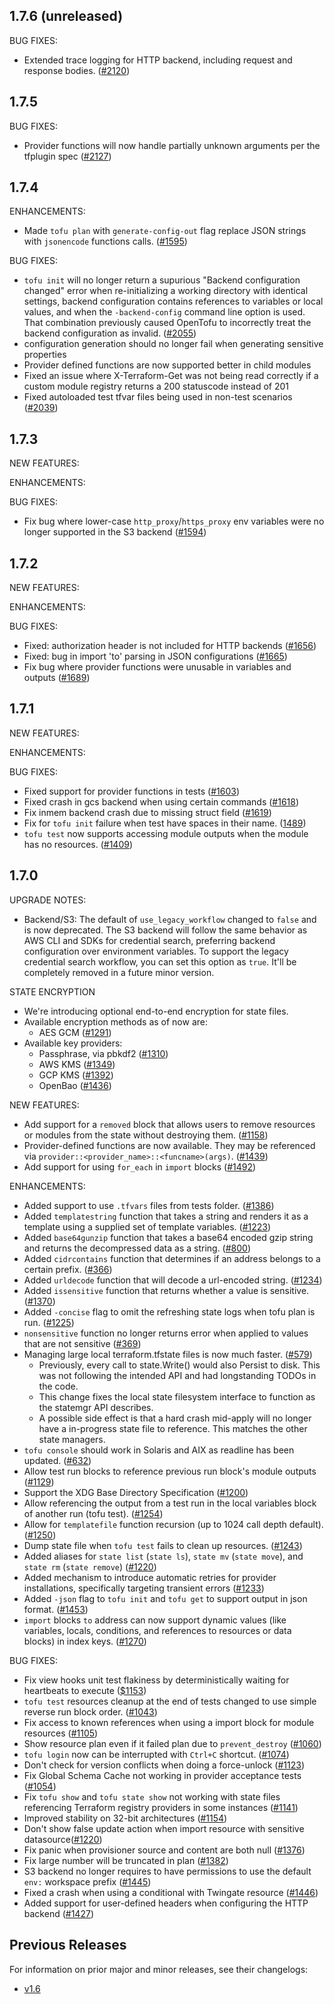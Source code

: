 ## 1.7.6 (unreleased)

BUG FIXES:
* Extended trace logging for HTTP backend, including request and response bodies. ([#2120](https://github.com/opentofu/opentofu/pull/2120))

## 1.7.5

BUG FIXES:
* Provider functions will now handle partially unknown arguments per the tfplugin spec ([#2127](https://github.com/opentofu/opentofu/pull/2127))

## 1.7.4

ENHANCEMENTS:
* Made `tofu plan` with `generate-config-out` flag replace JSON strings with `jsonencode` functions calls. ([#1595](https://github.com/opentofu/opentofu/pull/1595))

BUG FIXES:
* `tofu init` will no longer return a supurious "Backend configuration changed" error when re-initializing a working directory with identical settings, backend configuration contains references to variables or local values, and when the `-backend-config` command line option is used. That combination previously caused OpenTofu to incorrectly treat the backend configuration as invalid. ([#2055](https://github.com/opentofu/opentofu/pull/2055))
* configuration generation should no longer fail when generating sensitive properties
* Provider defined functions are now supported better in child modules
* Fixed an issue where X-Terraform-Get was not being read correctly if a custom module registry returns a 200 statuscode instead of 201
* Fixed autoloaded test tfvar files being used in non-test scenarios ([#2039](https://github.com/opentofu/opentofu/pull/2039))

## 1.7.3

NEW FEATURES:

ENHANCEMENTS:

BUG FIXES:

* Fix bug where lower-case `http_proxy`/`https_proxy` env variables were no longer supported in the S3 backend ([#1594](https://github.com/opentofu/opentofu/issues/1594))

## 1.7.2

NEW FEATURES:

ENHANCEMENTS:

BUG FIXES:
* Fixed: authorization header is not included for HTTP backends ([#1656](https://github.com/opentofu/opentofu/pull/1656))
* Fixed: bug in import 'to' parsing in JSON configurations ([#1665](https://github.com/opentofu/opentofu/pull/1665))
* Fix bug where provider functions were unusable in variables and outputs ([#1689](https://github.com/opentofu/opentofu/pull/1689))

## 1.7.1

NEW FEATURES:

ENHANCEMENTS:

BUG FIXES:
* Fixed support for provider functions in tests ([#1603](https://github.com/opentofu/opentofu/pull/1603))
* Fixed crash in gcs backend when using certain commands ([#1618](https://github.com/opentofu/opentofu/pull/1618))
* Fix inmem backend crash due to missing struct field ([#1619](https://github.com/opentofu/opentofu/pull/1619))
* Fix for `tofu init` failure when test have spaces in their name. ([1489](https://github.com/opentofu/opentofu/pull/1489))
* `tofu test` now supports accessing module outputs when the module has no resources. ([#1409](https://github.com/opentofu/opentofu/pull/1409))

## 1.7.0

UPGRADE NOTES:
* Backend/S3: The default of `use_legacy_workflow` changed to `false` and is now deprecated. The S3 backend will follow the same behavior as AWS CLI and SDKs for credential search, preferring backend configuration over environment variables. To support the legacy credential search workflow, you can set this option as `true`. It'll be completely removed in a future minor version.

STATE ENCRYPTION
* We're introducing optional end-to-end encryption for state files.
* Available encryption methods as of now are:
  * AES GCM ([#1291](https://github.com/opentofu/opentofu/pull/1291))
* Available key providers:
  * Passphrase, via pbkdf2 ([#1310](https://github.com/opentofu/opentofu/pull/1310))
  * AWS KMS ([#1349](https://github.com/opentofu/opentofu/pull/1349))
  * GCP KMS ([#1392](https://github.com/opentofu/opentofu/pull/1392))
  * OpenBao ([#1436](https://github.com/opentofu/opentofu/pull/1436))

NEW FEATURES:
* Add support for a `removed` block that allows users to remove resources or modules from the state without destroying them. ([#1158](https://github.com/opentofu/opentofu/pull/1158))
* Provider-defined functions are now available.  They may be referenced via `provider::<provider_name>::<funcname>(args)`.  ([#1439](https://github.com/opentofu/opentofu/pull/1439))
* Add support for using `for_each` in `import` blocks ([#1492](https://github.com/opentofu/opentofu/pull/1492))

ENHANCEMENTS:
* Added support to use `.tfvars` files from tests folder. ([#1386](https://github.com/opentofu/opentofu/pull/1386))
* Added `templatestring` function that takes a string and renders it as a template using a supplied set of template variables. ([#1223](https://github.com/opentofu/opentofu/pull/1223))
* Added `base64gunzip` function that takes a base64 encoded gzip string and returns the decompressed data as a string. ([#800](https://github.com/opentofu/opentofu/issues/800))
* Added `cidrcontains` function that determines if an address belongs to a certain prefix. ([#366](https://github.com/opentofu/opentofu/issues/366))
* Added `urldecode` function that will decode a url-encoded string. ([#1234](https://github.com/opentofu/opentofu/issues/1234))
* Added `issensitive` function that returns whether a value is sensitive. ([#1370](https://github.com/opentofu/opentofu/issues/1370))
* Added `-concise` flag to omit the refreshing state logs when tofu plan is run. ([#1225](https://github.com/opentofu/opentofu/pull/1225))
* `nonsensitive` function no longer returns error when applied to values that are not sensitive ([#369](https://github.com/opentofu/opentofu/pull/369))
* Managing large local terraform.tfstate files is now much faster. ([#579](https://github.com/opentofu/opentofu/pull/579))
  * Previously, every call to state.Write() would also Persist to disk. This was not following the intended API and had longstanding TODOs in the code.
  * This change fixes the local state filesystem interface to function as the statemgr API describes.
  * A possible side effect is that a hard crash mid-apply will no longer have a in-progress state file to reference. This matches the other state managers.
* `tofu console` should work in Solaris and AIX as readline has been updated. ([#632](https://github.com/opentofu/opentofu/pull/632))
* Allow test run blocks to reference previous run block's module outputs ([#1129](https://github.com/opentofu/opentofu/pull/1129))
* Support the XDG Base Directory Specification ([#1200](https://github.com/opentofu/opentofu/pull/1200))
* Allow referencing the output from a test run in the local variables block of another run (tofu test). ([#1254](https://github.com/opentofu/opentofu/pull/1254))
* Allow for `templatefile` function recursion (up to 1024 call depth default). ([#1250](https://github.com/opentofu/opentofu/pull/1250))
* Dump state file when `tofu test` fails to clean up resources. ([#1243](https://github.com/opentofu/opentofu/pull/1243))
* Added aliases for `state list` (`state ls`), `state mv` (`state move`), and `state rm` (`state remove`) ([#1220](https://github.com/opentofu/opentofu/pull/1220))
* Added mechanism to introduce automatic retries for provider installations, specifically targeting transient errors ([#1233](https://github.com/opentofu/opentofu/issues/1233))
* Added `-json` flag to `tofu init` and `tofu get` to support output in json format. ([#1453](https://github.com/opentofu/opentofu/pull/1453))
* `import` blocks `to` address can now support dynamic values (like variables, locals, conditions, and references to resources or data blocks) in index keys. ([#1270](https://github.com/opentofu/opentofu/pull/1270))

BUG FIXES:
* Fix view hooks unit test flakiness by deterministically waiting for heartbeats to execute ([$1153](https://github.com/opentofu/opentofu/issues/1153))
* `tofu test` resources cleanup at the end of tests changed to use simple reverse run block order. ([#1043](https://github.com/opentofu/opentofu/pull/1043))
* Fix access to known references when using a import block for module resources ([#1105](https://github.com/opentofu/opentofu/pull/1105))
* Show resource plan even if it failed plan due to `prevent_destroy` ([#1060](https://github.com/opentofu/opentofu/pull/1060))
* `tofu login` now can be interrupted with `Ctrl+C` shortcut. ([#1074](https://github.com/opentofu/opentofu/pull/1074))
* Don't check for version conflicts when doing a force-unlock ([#1123](https://github.com/opentofu/opentofu/pull/1123))
* Fix Global Schema Cache not working in provider acceptance tests ([#1054](https://github.com/opentofu/opentofu/pull/1054))
* Fix `tofu show` and `tofu state show` not working with state files referencing Terraform registry providers in some instances ([#1141](https://github.com/opentofu/opentofu/pull/1141))
* Improved stability on 32-bit architectures ([#1154](https://github.com/opentofu/opentofu/pull/1154))
* Don't show false update action when import resource with sensitive datasource([#1220](https://github.com/opentofu/opentofu/pull/1220))
* Fix panic when provisioner source and content are both null ([#1376](https://github.com/opentofu/opentofu/pull/1376))
* Fix large number will be truncated in plan ([#1382](https://github.com/opentofu/opentofu/pull/1382))
* S3 backend no longer requires to have permissions to use the default `env:` workspace prefix ([#1445](https://github.com/opentofu/opentofu/pull/1445))
* Fixed a crash when using a conditional with Twingate resource ([#1446](https://github.com/opentofu/opentofu/pull/1446))
* Added support for user-defined headers when configuring the HTTP backend ([#1427](https://github.com/opentofu/opentofu/pull/1487))

## Previous Releases

For information on prior major and minor releases, see their changelogs:

- [v1.6](https://github.com/opentofu/opentofu/blob/v1.6/CHANGELOG.md)
